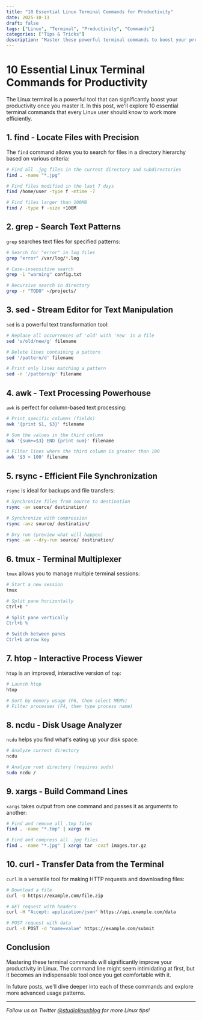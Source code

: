 ```yaml
---
title: "10 Essential Linux Terminal Commands for Productivity"
date: 2025-10-13
draft: false
tags: ["Linux", "Terminal", "Productivity", "Commands"]
categories: ["Tips & Tricks"]
description: "Master these powerful terminal commands to boost your productivity on Linux"
---
```


# 10 Essential Linux Terminal Commands for Productivity

The Linux terminal is a powerful tool that can significantly boost your productivity once you master it. In this post, we'll explore 10 essential terminal commands that every Linux user should know to work more efficiently.

## 1. find - Locate Files with Precision

The `find` command allows you to search for files in a directory hierarchy based on various criteria:

```bash
# Find all .jpg files in the current directory and subdirectories
find . -name "*.jpg"

# Find files modified in the last 7 days
find /home/user -type f -mtime -7

# Find files larger than 100MB
find / -type f -size +100M
```

## 2. grep - Search Text Patterns

`grep` searches text files for specified patterns:

```bash
# Search for "error" in log files
grep "error" /var/log/*.log

# Case-insensitive search
grep -i "warning" config.txt

# Recursive search in directory
grep -r "TODO" ~/projects/
```

## 3. sed - Stream Editor for Text Manipulation

`sed` is a powerful text transformation tool:

```bash
# Replace all occurrences of 'old' with 'new' in a file
sed 's/old/new/g' filename

# Delete lines containing a pattern
sed '/pattern/d' filename

# Print only lines matching a pattern
sed -n '/pattern/p' filename
```

## 4. awk - Text Processing Powerhouse

`awk` is perfect for column-based text processing:

```bash
# Print specific columns (fields)
awk '{print $1, $3}' filename

# Sum the values in the third column
awk '{sum+=$3} END {print sum}' filename

# Filter lines where the third column is greater than 100
awk '$3 > 100' filename
```

## 5. rsync - Efficient File Synchronization

`rsync` is ideal for backups and file transfers:

```bash
# Synchronize files from source to destination
rsync -av source/ destination/

# Synchronize with compression
rsync -avz source/ destination/

# Dry run (preview what will happen)
rsync -av --dry-run source/ destination/
```

## 6. tmux - Terminal Multiplexer

`tmux` allows you to manage multiple terminal sessions:

```bash
# Start a new session
tmux

# Split pane horizontally
Ctrl+b "

# Split pane vertically
Ctrl+b %

# Switch between panes
Ctrl+b arrow key
```

## 7. htop - Interactive Process Viewer

`htop` is an improved, interactive version of `top`:

```bash
# Launch htop
htop

# Sort by memory usage (F6, then select MEM%)
# Filter processes (F4, then type process name)
```

## 8. ncdu - Disk Usage Analyzer

`ncdu` helps you find what's eating up your disk space:

```bash
# Analyze current directory
ncdu

# Analyze root directory (requires sudo)
sudo ncdu /
```

## 9. xargs - Build Command Lines

`xargs` takes output from one command and passes it as arguments to another:

```bash
# Find and remove all .tmp files
find . -name "*.tmp" | xargs rm

# Find and compress all .jpg files
find . -name "*.jpg" | xargs tar -cvzf images.tar.gz
```

## 10. curl - Transfer Data from the Terminal

`curl` is a versatile tool for making HTTP requests and downloading files:

```bash
# Download a file
curl -O https://example.com/file.zip

# GET request with headers
curl -H "Accept: application/json" https://api.example.com/data

# POST request with data
curl -X POST -d "name=value" https://example.com/submit
```

## Conclusion

Mastering these terminal commands will significantly improve your productivity in Linux. The command line might seem intimidating at first, but it becomes an indispensable tool once you get comfortable with it.

In future posts, we'll dive deeper into each of these commands and explore more advanced usage patterns.

---

*Follow us on Twitter [@studiolinuxblog](https://twitter.com/studiolinuxblog) for more Linux tips!*
